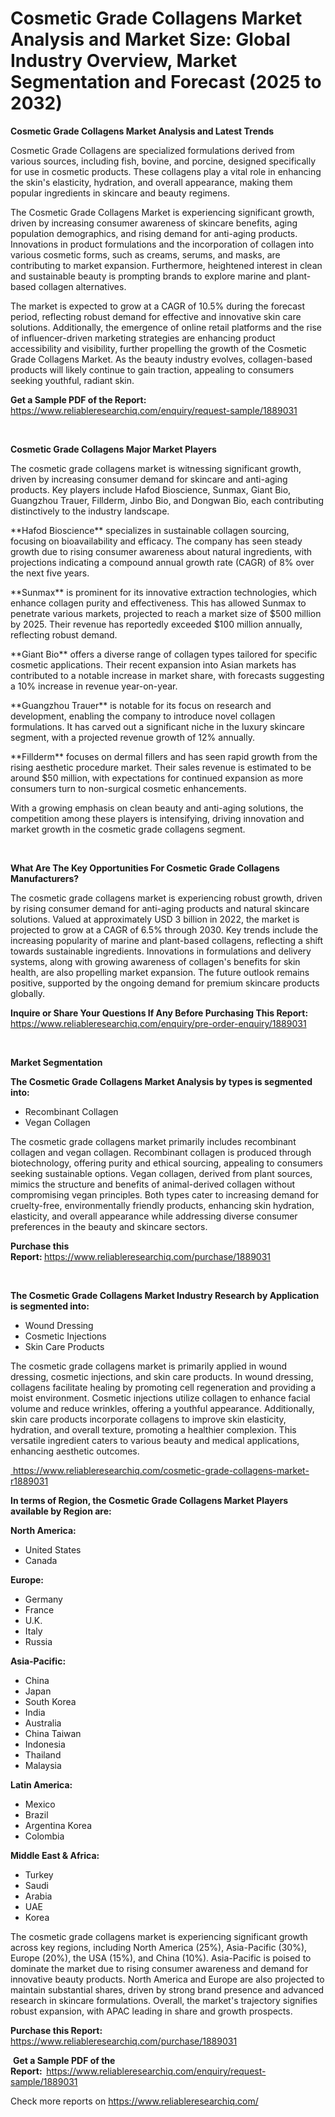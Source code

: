 <p><h1>Cosmetic Grade Collagens Market Analysis and Market Size: Global Industry Overview, Market Segmentation and Forecast (2025 to 2032)</h1></p><p><strong>Cosmetic Grade Collagens Market Analysis and Latest Trends</strong></p>
<p><p>Cosmetic Grade Collagens are specialized formulations derived from various sources, including fish, bovine, and porcine, designed specifically for use in cosmetic products. These collagens play a vital role in enhancing the skin's elasticity, hydration, and overall appearance, making them popular ingredients in skincare and beauty regimens.</p><p>The Cosmetic Grade Collagens Market is experiencing significant growth, driven by increasing consumer awareness of skincare benefits, aging population demographics, and rising demand for anti-aging products. Innovations in product formulations and the incorporation of collagen into various cosmetic forms, such as creams, serums, and masks, are contributing to market expansion. Furthermore, heightened interest in clean and sustainable beauty is prompting brands to explore marine and plant-based collagen alternatives.</p><p>The market is expected to grow at a CAGR of 10.5% during the forecast period, reflecting robust demand for effective and innovative skin care solutions. Additionally, the emergence of online retail platforms and the rise of influencer-driven marketing strategies are enhancing product accessibility and visibility, further propelling the growth of the Cosmetic Grade Collagens Market. As the beauty industry evolves, collagen-based products will likely continue to gain traction, appealing to consumers seeking youthful, radiant skin.</p></p>
<p><strong>Get a Sample PDF of the Report:&nbsp;</strong> <a href="https://www.reliableresearchiq.com/enquiry/request-sample/1889031?utm_campaign=1088&utm_medium=2&utm_source=Github&utm_content=ia&utm_term=14012025&utm_id=cosmetic-grade-collagens">https://www.reliableresearchiq.com/enquiry/request-sample/1889031</a></p>
<p>&nbsp;</p>
<p><strong>Cosmetic Grade Collagens Major Market Players</strong></p>
<p><p>The cosmetic grade collagens market is witnessing significant growth, driven by increasing consumer demand for skincare and anti-aging products. Key players include Hafod Bioscience, Sunmax, Giant Bio, Guangzhou Trauer, Fillderm, Jinbo Bio, and Dongwan Bio, each contributing distinctively to the industry landscape.</p><p>**Hafod Bioscience** specializes in sustainable collagen sourcing, focusing on bioavailability and efficacy. The company has seen steady growth due to rising consumer awareness about natural ingredients, with projections indicating a compound annual growth rate (CAGR) of 8% over the next five years.</p><p>**Sunmax** is prominent for its innovative extraction technologies, which enhance collagen purity and effectiveness. This has allowed Sunmax to penetrate various markets, projected to reach a market size of $500 million by 2025. Their revenue has reportedly exceeded $100 million annually, reflecting robust demand.</p><p>**Giant Bio** offers a diverse range of collagen types tailored for specific cosmetic applications. Their recent expansion into Asian markets has contributed to a notable increase in market share, with forecasts suggesting a 10% increase in revenue year-on-year.</p><p>**Guangzhou Trauer** is notable for its focus on research and development, enabling the company to introduce novel collagen formulations. It has carved out a significant niche in the luxury skincare segment, with a projected revenue growth of 12% annually.</p><p>**Fillderm** focuses on dermal fillers and has seen rapid growth from the rising aesthetic procedure market. Their sales revenue is estimated to be around $50 million, with expectations for continued expansion as more consumers turn to non-surgical cosmetic enhancements.</p><p>With a growing emphasis on clean beauty and anti-aging solutions, the competition among these players is intensifying, driving innovation and market growth in the cosmetic grade collagens segment.</p></p>
<p>&nbsp;</p>
<p><strong>What Are The Key Opportunities For Cosmetic Grade Collagens Manufacturers?</strong></p>
<p><p>The cosmetic grade collagens market is experiencing robust growth, driven by rising consumer demand for anti-aging products and natural skincare solutions. Valued at approximately USD 3 billion in 2022, the market is projected to grow at a CAGR of 6.5% through 2030. Key trends include the increasing popularity of marine and plant-based collagens, reflecting a shift towards sustainable ingredients. Innovations in formulations and delivery systems, along with growing awareness of collagen's benefits for skin health, are also propelling market expansion. The future outlook remains positive, supported by the ongoing demand for premium skincare products globally.</p></p>
<p><strong>Inquire or Share Your Questions If Any Before Purchasing This Report:</strong> <a href="https://www.reliableresearchiq.com/enquiry/pre-order-enquiry/1889031?utm_campaign=1088&utm_medium=2&utm_source=Github&utm_content=ia&utm_term=14012025&utm_id=cosmetic-grade-collagens">https://www.reliableresearchiq.com/enquiry/pre-order-enquiry/1889031</a></p>
<p>&nbsp;</p>
<p><strong>Market Segmentation</strong></p>
<p><strong>The Cosmetic Grade Collagens Market Analysis by types is segmented into:</strong></p>
<p><ul><li>Recombinant Collagen</li><li>Vegan Collagen</li></ul></p>
<p><p>The cosmetic grade collagens market primarily includes recombinant collagen and vegan collagen. Recombinant collagen is produced through biotechnology, offering purity and ethical sourcing, appealing to consumers seeking sustainable options. Vegan collagen, derived from plant sources, mimics the structure and benefits of animal-derived collagen without compromising vegan principles. Both types cater to increasing demand for cruelty-free, environmentally friendly products, enhancing skin hydration, elasticity, and overall appearance while addressing diverse consumer preferences in the beauty and skincare sectors.</p></p>
<p><strong>Purchase this Report:&nbsp;</strong><a href="https://www.reliableresearchiq.com/purchase/1889031?utm_campaign=1088&utm_medium=2&utm_source=Github&utm_content=ia&utm_term=14012025&utm_id=cosmetic-grade-collagens">https://www.reliableresearchiq.com/purchase/1889031</a></p>
<p>&nbsp;</p>
<p><strong>The Cosmetic Grade Collagens Market Industry Research by Application is segmented into:</strong></p>
<p><ul><li>Wound Dressing</li><li>Cosmetic Injections</li><li>Skin Care Products</li></ul></p>
<p><p>The cosmetic grade collagens market is primarily applied in wound dressing, cosmetic injections, and skin care products. In wound dressing, collagens facilitate healing by promoting cell regeneration and providing a moist environment. Cosmetic injections utilize collagen to enhance facial volume and reduce wrinkles, offering a youthful appearance. Additionally, skin care products incorporate collagens to improve skin elasticity, hydration, and overall texture, promoting a healthier complexion. This versatile ingredient caters to various beauty and medical applications, enhancing aesthetic outcomes.</p></p>
<p><a href="https://www.reliableresearchiq.com/cosmetic-grade-collagens-market-r1889031?utm_campaign=1088&utm_medium=2&utm_source=Github&utm_content=ia&utm_term=14012025&utm_id=cosmetic-grade-collagens">&nbsp;https://www.reliableresearchiq.com/cosmetic-grade-collagens-market-r1889031</a></p>
<p><strong>In terms of Region, the Cosmetic Grade Collagens Market Players available by Region are:</strong></p>
<p>
    <p> <strong> North America: </strong>
        <ul>
            <li>United States</li>
            <li>Canada</li>
        </ul>
        </p> 
    <p> <strong> Europe: </strong>
        <ul>
            <li>Germany</li>
            <li>France</li>
            <li>U.K.</li>
            <li>Italy</li>
            <li>Russia</li>
        </ul>
        </p> 
    <p> <strong> Asia-Pacific: </strong>
        <ul>
            <li>China</li>
            <li>Japan</li>
            <li>South Korea</li>
            <li>India</li>
            <li>Australia</li>
            <li>China Taiwan</li>
            <li>Indonesia</li>
            <li>Thailand</li>
            <li>Malaysia</li>
        </ul>
        </p> 
    <p> <strong> Latin America: </strong>
        <ul>
            <li>Mexico</li>
            <li>Brazil</li>
            <li>Argentina Korea</li>
            <li>Colombia</li>
        </ul>
        </p> 
    <p> <strong> Middle East & Africa: </strong>
        <ul>
            <li>Turkey</li>
            <li>Saudi</li>
            <li>Arabia</li>
            <li>UAE</li>
            <li>Korea</li>
        </ul>
    </p>
    </p>
<p><p>The cosmetic grade collagens market is experiencing significant growth across key regions, including North America (25%), Asia-Pacific (30%), Europe (20%), the USA (15%), and China (10%). Asia-Pacific is poised to dominate the market due to rising consumer awareness and demand for innovative beauty products. North America and Europe are also projected to maintain substantial shares, driven by strong brand presence and advanced research in skincare formulations. Overall, the market's trajectory signifies robust expansion, with APAC leading in share and growth prospects.</p></p>
<p><strong>Purchase this Report: </strong><a href="https://www.reliableresearchiq.com/purchase/1889031?utm_campaign=1088&utm_medium=2&utm_source=Github&utm_content=ia&utm_term=14012025&utm_id=cosmetic-grade-collagens">https://www.reliableresearchiq.com/purchase/1889031</a></p>
<p>&nbsp;<strong>Get a Sample PDF of the Report:&nbsp;&nbsp;</strong><a href="https://www.reliableresearchiq.com/enquiry/request-sample/1889031?utm_campaign=1088&utm_medium=2&utm_source=Github&utm_content=ia&utm_term=14012025&utm_id=cosmetic-grade-collagens">https://www.reliableresearchiq.com/enquiry/request-sample/1889031</a></p>
<p><strong></strong></p>
<p>Check more reports on <a href="https://www.reliableresearchiq.com/?utm_campaign=1088&utm_medium=2&utm_source=Github&utm_content=ia&utm_term=14012025&utm_id=cosmetic-grade-collagens">https://www.reliableresearchiq.com/</a></p>